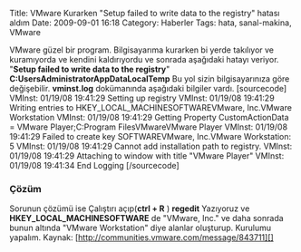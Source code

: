 Title: VMware Kurarken &quot;Setup failed to write data to the registry&quot; hatası aldım
Date: 2009-09-01 16:18
Category: Haberler
Tags: hata, sanal-makina, VMware

VMware güzel bir program. Bilgisayarıma kurarken bi yerde takılıyor ve
kuramıyorda ve kendini kaldırıyordu ve sonrada aşağıdaki hatayı veriyor.
"**Setup failed to write data to the registry**"
**C:UsersAdministratorAppDataLocalTemp** Bu yol sizin
bilgisayarınıza göre değişebilir. **vminst.log** dokümanında aşağıdaki
bilgiler vardı. [sourcecode] VMInst: 01/19/08 19:41:29 Setting up
registry VMInst: 01/19/08 19:41:29 Writing entries to
HKEY_LOCAL_MACHINESOFTWAREVMware, Inc.VMware Workstation VMInst:
01/19/08 19:41:29 Getting Property CustomActionData = VMware
Player;C:Program FilesVMwareVMware Player VMInst: 01/19/08
19:41:29 Failed to create key SOFTWAREVMware, Inc.VMware
Workstation: 5 VMInst: 01/19/08 19:41:29 Cannot add installation path to
registry. VMInst: 01/19/08 19:41:29 Attaching to window with title
"VMware Player" VMInst: 01/19/08 19:41:34 End Logging [/sourcecode]

### Çözüm

Sorunun çözümü ise Çalıştırı açıp(**ctrl + R** ) **regedit** Yazıyoruz
ve **HKEY_LOCAL_MACHINESOFTWARE** de "VMware, Inc." ve daha sonrada
bunun altında "VMware Workstation" diye alanlar oluşturup. Kurulumu
yapalım. Kaynak: [http://communities.vmware.com/message/843711][]

</p>

  [http://communities.vmware.com/message/843711]: http://communities.vmware.com/message/843711
